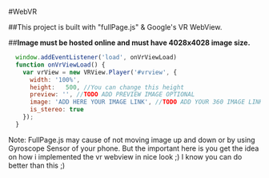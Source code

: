 #WebVR

##This project is built with "fullPage.js" & Google's VR WebView.

##**Image must be hosted online and must have 4028x4028 image size.**

```javascript
  window.addEventListener('load', onVrViewLoad)
  function onVrViewLoad() {
    var vrView = new VRView.Player('#vrview', {
      width: '100%',
      height:	500, //You can change this height
      preview: '', //TODO ADD PREVIEW IMAGE OPTIONAL
      image: 'ADD HERE YOUR IMAGE LINK', //TODO ADD YOUR 360 IMAGE LINK HERE (4028x4028) IMPORTANT: MAKE SURE YOU UPLOAD YOUR IMAGE FIRST TO IMAGE HOSTING SITES
      is_stereo: true
    });
  }
```

Note: FullPage.js may cause of not moving image up and down or by using Gyroscope Sensor of your phone. But the important here is you get the idea on how i implemented the vr webview in nice look ;) I know you can do better than this ;)
